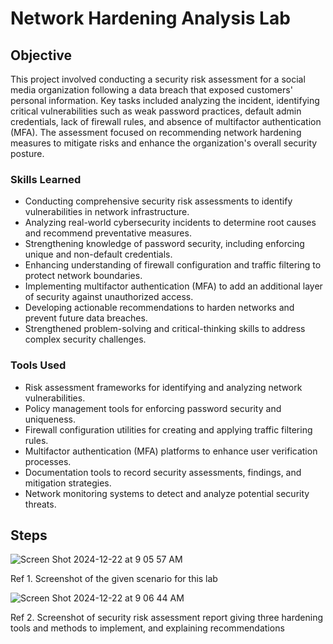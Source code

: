 # Network Hardening Analysis Lab

## Objective

This project involved conducting a security risk assessment for a social media organization following a data breach that exposed customers' personal information. Key tasks included analyzing the incident, identifying critical vulnerabilities such as weak password practices, default admin credentials, lack of firewall rules, and absence of multifactor authentication (MFA). The assessment focused on recommending network hardening measures to mitigate risks and enhance the organization's overall security posture.

### Skills Learned

- Conducting comprehensive security risk assessments to identify vulnerabilities in network infrastructure.
- Analyzing real-world cybersecurity incidents to determine root causes and recommend preventative measures.
- Strengthening knowledge of password security, including enforcing unique and non-default credentials.
- Enhancing understanding of firewall configuration and traffic filtering to protect network boundaries.
- Implementing multifactor authentication (MFA) to add an additional layer of security against unauthorized access.
- Developing actionable recommendations to harden networks and prevent future data breaches.
- Strengthened problem-solving and critical-thinking skills to address complex security challenges.


### Tools Used

- Risk assessment frameworks for identifying and analyzing network vulnerabilities.
- Policy management tools for enforcing password security and uniqueness.
- Firewall configuration utilities for creating and applying traffic filtering rules.
- Multifactor authentication (MFA) platforms to enhance user verification processes.
- Documentation tools to record security assessments, findings, and mitigation strategies.
- Network monitoring systems to detect and analyze potential security threats.

## Steps

![Screen Shot 2024-12-22 at 9 05 57 AM](https://github.com/user-attachments/assets/48ec7488-c138-4d30-860b-fdc3b35da917)

Ref 1. Screenshot of the given scenario for this lab

![Screen Shot 2024-12-22 at 9 06 44 AM](https://github.com/user-attachments/assets/7b4ec130-00bb-41f6-9c2e-ce325558cc54)

Ref 2. Screenshot of security risk assessment report giving three hardening tools and methods to implement, and explaining recommendations



